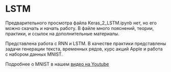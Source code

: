 # LSTM

Предварительного просмотра файла Keras_2_LSTM.ipynb нет, но его можно скачать и начать работу. В файле много пояснений, теории, практики, и ссылок на дополнительные материалы.

Представлена работа с RNN и LSTM. В качестве практики представлены задачи генерации текста, временных рядов, курс акций Apple и работа с набором данных MNIST.

Подробнее о MNIST в нашем [видео на Youtube](https://youtu.be/tldycYGEydM)
